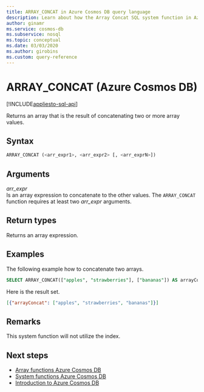 ```yaml
---
title: ARRAY_CONCAT in Azure Cosmos DB query language
description: Learn about how the Array Concat SQL system function in Azure Cosmos DB returns an array that is the result of concatenating two or more array values
author: ginamr
ms.service: cosmos-db
ms.subservice: nosql
ms.topic: conceptual
ms.date: 03/03/2020
ms.author: girobins
ms.custom: query-reference
---
```

# ARRAY_CONCAT (Azure Cosmos DB)
[!INCLUDE[appliesto-sql-api](../includes/appliesto-sql-api.md)]

 Returns an array that is the result of concatenating two or more array values.  
  
## Syntax
  
```sql
ARRAY_CONCAT (<arr_expr1>, <arr_expr2> [, <arr_exprN>])  
```  
  
## Arguments
  
*arr_expr*  
   Is an array expression to concatenate to the other values. The `ARRAY_CONCAT` function requires at least two *arr_expr* arguments.  
  
## Return types
  
  Returns an array expression.  
  
## Examples
  
  The following example how to concatenate two arrays.  
  
```sql
SELECT ARRAY_CONCAT(["apples", "strawberries"], ["bananas"]) AS arrayConcat 
```  
  
 Here is the result set.  
  
```json
[{"arrayConcat": ["apples", "strawberries", "bananas"]}]  
```  
  
## Remarks

This system function will not utilize the index.

## Next steps

- [Array functions Azure Cosmos DB](sql-query-array-functions.md)
- [System functions Azure Cosmos DB](sql-query-system-functions.md)
- [Introduction to Azure Cosmos DB](../introduction.md)
